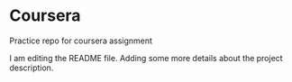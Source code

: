 # Coursera
Practice repo for coursera assignment

I am editing the README file. Adding some more details about the project description.

